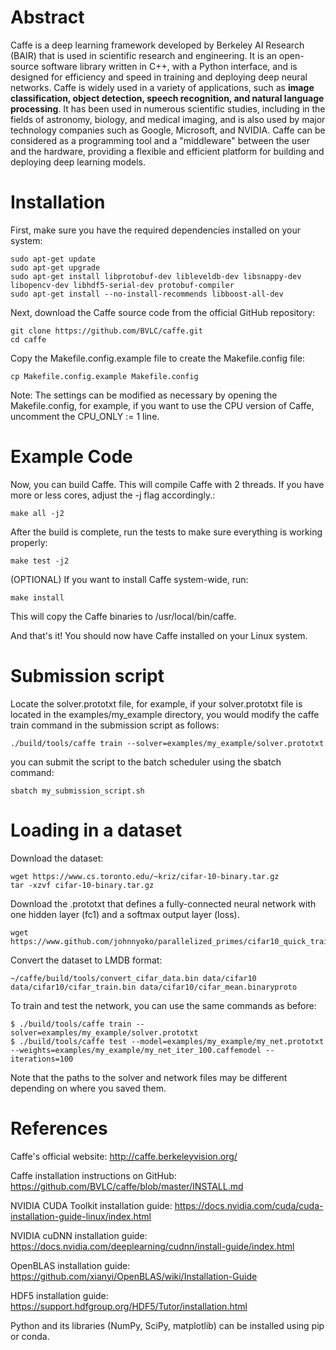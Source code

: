 # Abstract
Caffe is a deep learning framework developed by Berkeley AI Research (BAIR) that is used in scientific research and engineering. It is an open-source software library written in C++, with a Python interface, and is designed for efficiency and speed in training and deploying deep neural networks. Caffe is widely used in a variety of applications, such as **image classification, object detection, speech recognition, and natural language processing**. It has been used in numerous scientific studies, including in the fields of astronomy, biology, and medical imaging, and is also used by major technology companies such as Google, Microsoft, and NVIDIA. Caffe can be considered as a programming tool and a "middleware" between the user and the hardware, providing a flexible and efficient platform for building and deploying deep learning models.

# Installation
First, make sure you have the required dependencies installed on your system:

    sudo apt-get update
    sudo apt-get upgrade
    sudo apt-get install libprotobuf-dev libleveldb-dev libsnappy-dev libopencv-dev libhdf5-serial-dev protobuf-compiler
    sudo apt-get install --no-install-recommends libboost-all-dev
Next, download the Caffe source code from the official GitHub repository:

    git clone https://github.com/BVLC/caffe.git
    cd caffe
Copy the Makefile.config.example file to create the Makefile.config file:

    cp Makefile.config.example Makefile.config

Note: The settings can be modified as necessary by opening the Makefile.config, for example, if you want to use the CPU version of Caffe, uncomment the CPU_ONLY := 1 line.

# Example Code
Now, you can build Caffe. This will compile Caffe with 2 threads. If you have more or less cores, adjust the -j flag accordingly.:

    make all -j2

After the build is complete, run the tests to make sure everything is working properly:

    make test -j2

(OPTIONAL) If you want to install Caffe system-wide, run:

    make install 

This will copy the Caffe binaries to /usr/local/bin/caffe.

And that's it! You should now have Caffe installed on your Linux system.

# Submission script
Locate the solver.prototxt file, for example, if your solver.prototxt file is located in the examples/my_example directory, you would modify the caffe train command in the submission script as follows:

    ./build/tools/caffe train --solver=examples/my_example/solver.prototxt
you can submit the script to the batch scheduler using the sbatch command:

    sbatch my_submission_script.sh


# Loading in a dataset
Download the dataset:

    wget https://www.cs.toronto.edu/~kriz/cifar-10-binary.tar.gz
    tar -xzvf cifar-10-binary.tar.gz
Download the .prototxt that defines a fully-connected neural network with one hidden layer (fc1) and a softmax output layer (loss).

    wget https://www.github.com/johnnyoko/parallelized_primes/cifar10_quick_train_test.prototxt

Convert the dataset to LMDB format:

    ~/caffe/build/tools/convert_cifar_data.bin data/cifar10 data/cifar10/cifar_train.bin data/cifar10/cifar_mean.binaryproto
    
To train and test the network, you can use the same commands as before:

    $ ./build/tools/caffe train --solver=examples/my_example/solver.prototxt
    $ ./build/tools/caffe test --model=examples/my_example/my_net.prototxt --weights=examples/my_example/my_net_iter_100.caffemodel --iterations=100
Note that the paths to the solver and network files may be different depending on where you saved them.     

# References 
Caffe's official website: http://caffe.berkeleyvision.org/

Caffe installation instructions on GitHub: https://github.com/BVLC/caffe/blob/master/INSTALL.md

NVIDIA CUDA Toolkit installation guide: https://docs.nvidia.com/cuda/cuda-installation-guide-linux/index.html

NVIDIA cuDNN installation guide: https://docs.nvidia.com/deeplearning/cudnn/install-guide/index.html

OpenBLAS installation guide: https://github.com/xianyi/OpenBLAS/wiki/Installation-Guide

HDF5 installation guide: https://support.hdfgroup.org/HDF5/Tutor/installation.html

Python and its libraries (NumPy, SciPy, matplotlib) can be installed using pip or conda.
